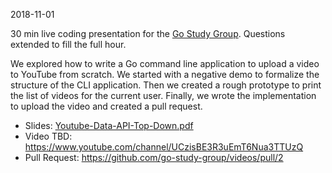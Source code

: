 2018-11-01

30 min live coding presentation for the [Go Study Group](https://gophersource.com/study-group/). Questions extended to fill the full hour.

We explored how to write a Go command line application to upload a video to YouTube from scratch. We started with a negative demo to formalize the structure of the CLI application. Then we created a rough prototype to print the list of videos for the current user. Finally, we wrote the implementation to upload the video and created a pull request.
 
* Slides: [Youtube-Data-API-Top-Down.pdf](Youtube-Data-API-Top-Down.pdf)
* Video TBD: https://www.youtube.com/channel/UCzisBE3R3uEmT6Nua3TTUzQ
* Pull Request: https://github.com/go-study-group/videos/pull/2
